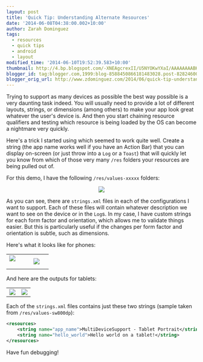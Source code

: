 ```yaml
---
layout: post
title: 'Quick Tip: Understanding Alternate Resources'
date: '2014-06-08T04:38:00.002+10:00'
author: Zarah Dominguez
tags:
  - resources
  - quick tips
  - android
  - layout
modified_time: '2014-06-10T19:52:39.583+10:00'
thumbnail: http://4.bp.blogspot.com/-XNEAgcrexII/U5NYOKwYXaI/AAAAAAAABKU/BEDHGcrgxJc/s72-c/Screen+Shot+2014-06-08+at+2.21.07+AM.png
blogger_id: tag:blogger.com,1999:blog-8588450866181483028.post-8282460016159553910
blogger_orig_url: http://www.zdominguez.com/2014/06/quick-tip-understanding-alternate.html
---
```


Trying to support as many devices as possible the best way possible is a very daunting task indeed. You will usually need to provide a lot of different layouts, strings, or dimensions (among others) to make your app look great whatever the user's device is. And then you start chaining resource qualifiers and testing which resource is being loaded by the OS can become a nightmare very quickly.

Here's a trick I started using which seemed to work quite well. Create a string (the app name works well if you have an Action Bar) that you can display on-screen (or just throw into a `Log` or a `Toast`) that will quickly let you know from which of those very many `/res` folders your resources are being pulled out of.

For this demo, I have the following `/res/values-xxxxx` folders:
<div class="separator" style="clear: both; text-align: center;"><a href="http://4.bp.blogspot.com/-XNEAgcrexII/U5NYOKwYXaI/AAAAAAAABKU/BEDHGcrgxJc/s1600/Screen+Shot+2014-06-08+at+2.21.07+AM.png" imageanchor="1" style="margin-left: 1em; margin-right: 1em;"><img border="0" src="http://4.bp.blogspot.com/-XNEAgcrexII/U5NYOKwYXaI/AAAAAAAABKU/BEDHGcrgxJc/s1600/Screen+Shot+2014-06-08+at+2.21.07+AM.png" /></a></div>

As you can see, there are `strings.xml` files in each of the configurations I want to support. Each of these files will contain whatever description we want to see on the device or in the `Log`s. In my case, I have custom strings for each form factor and orientation, which allows me to validate things easier. But this is particularly useful if the changes per form factor and orientation is subtle, such as dimensions.

Here's what it looks like for phones:

| | |
| -- | -- |
| <a href="http://4.bp.blogspot.com/-UEeCvpIO91I/U5NWVNm8BjI/AAAAAAAABJs/N9DhjUBNyp8/s1600/device-2014-06-08-015715.png" imageanchor="1" style="clear: left; float: left; margin-bottom: 1em; margin-right: 1em;"><img border="0" src="http://4.bp.blogspot.com/-UEeCvpIO91I/U5NWVNm8BjI/AAAAAAAABJs/N9DhjUBNyp8/s320/device-2014-06-08-015715.png" /></a> | <a href="http://2.bp.blogspot.com/-ox7KE0fQL1k/U5NWVRZtihI/AAAAAAAABJ0/TUXOTojC9-k/s1600/device-2014-06-08-015755_phone_landscape.png" imageanchor="1" style="margin-left: 1em; margin-right: 1em;"><img border="0" src="http://2.bp.blogspot.com/-ox7KE0fQL1k/U5NWVRZtihI/AAAAAAAABJ0/TUXOTojC9-k/s320/device-2014-06-08-015755_phone_landscape.png" /></a> |


And here are the outputs for tablets:

| | |
| --- | --- |
| <a href="http://2.bp.blogspot.com/-68wEt8q3YmE/U5NWWP901rI/AAAAAAAABJ8/-yXodg79Ld8/s1600/device-2014-06-08-020006_tablet_portrait.png" imageanchor="1"><img border="0" src="http://2.bp.blogspot.com/-68wEt8q3YmE/U5NWWP901rI/AAAAAAAABJ8/-yXodg79Ld8/s320/device-2014-06-08-020006_tablet_portrait.png" /></a> | <a href="http://2.bp.blogspot.com/-FgfXNNCOl_w/U5NWVYwxPDI/AAAAAAAABJw/ILNSixSpC-c/s1600/device-2014-06-08-015946_tablet_landscape.png" imageanchor="1"><img border="0" src="http://2.bp.blogspot.com/-FgfXNNCOl_w/U5NWVYwxPDI/AAAAAAAABJw/ILNSixSpC-c/s320/device-2014-06-08-015946_tablet_landscape.png" /></a> |

Each of the `strings.xml` files contains just these two strings (sample taken from `/res/values-sw800dp`):
```xml
<resources>
    <string name="app_name">MultiDeviceSupport - Tablet Portrait</string>
    <string name="hello_world">Hello world on a tablet!</string>
</resources> 
```

Have fun debugging!
